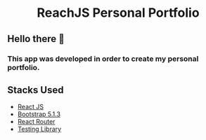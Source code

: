 <h1 align="center"> ReachJS Personal Portfolio </h1>

## Hello there 👋

### This app was developed in order to create my personal portfolio.

## Stacks Used

- [React JS](https://reactjs.org/)
- [Bootstrap 5.1.3](https://getbootstrap.com/)
- [React Router](https://reactrouter.com/)
- [Testing Library](https://testing-library.com/)
